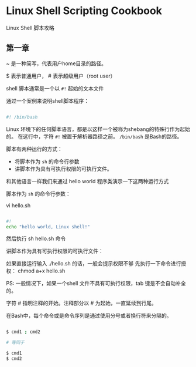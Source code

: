 # Linux Shell Scripting Cookbook

Linux Shell 脚本攻略


## 第一章


~ 是一种简写，代表用户home目录的路径。

$ 表示普通用户， # 表示超级用户（root user）

shell 脚本通常是一个以 `#!` 起始的文本文件 


通过一个案例来说明shell脚本程序：
```bash

#! /bin/bash

```

Linux 环境下的任何脚本语言，都是以这样一个被称为shebang的特殊行作为起始的。
在这行中，字符 `#!` 被置于解析器路径之前。 `/bin/bash` 是Bash的路径。

脚本有两种运行的方式：
- 将脚本作为 `sh` 的命令行参数
- 讲脚本作为具有可执行权限的可执行文件。


和其他语言一样我们来通过 hello world 程序类演示一下这两种运行方式

脚本作为 `sh` 的命令行参数：

vi hello.sh

```bash

#!
echo "hello world, Linux shell!"

```

然后执行  sh hello.sh  命令

讲脚本作为具有可执行权限的可执行文件：

如果直接运行输入 ./hello.sh 的话，一般会提示权限不够
先执行一下命令进行授权：
chmod a+x hello.sh 

PS: 一般情况下，如果一个shell 文件不具有可执行权限，tab 键是不会自动补全的。

字符 # 指明注释的开始。注释部分以 # 为起始，一直延续到行尾。

在Bash中，每个命令或是命令序列是通过使用分号或者换行符来分隔的。

```bash

$ cmd1 ; cmd2

# 等同于

$ cmd1
$ cmd2

```
